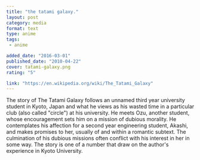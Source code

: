 ```yaml
---
title: "the tatami galaxy."
layout: post
category: media
format: text
type: anime
tags: 
 - anime

added_date: "2016-03-01"
published_date: "2010-04-22"
cover: tatami-galaxy.png
rating: "5"

link: "https://en.wikipedia.org/wiki/The_Tatami_Galaxy"
---
```


The story of The Tatami Galaxy follows an unnamed third year university student
in Kyoto, Japan and what he views as his wasted time in a particular club (also
called "circle") at his university. He meets Ozu, another student, whose
encouragement sets him on a mission of dubious morality. He contemplates his
affection for a second year engineering student, Akashi, and makes promises to
her, usually of and within a romantic subtext. The culmination of his dubious
missions often conflict with his interest in her in some way. The story is one
of a number that draw on the author's experience in Kyoto University.  
